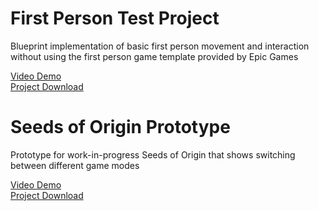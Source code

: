 # First Person Test Project
Blueprint implementation of basic first person movement and interaction without using the first person game template provided by Epic Games

[Video Demo](https://youtu.be/MfABYzvLA_U)\
[Project Download](https://drive.google.com/file/d/1g-SqA-gi7USJRWO9OORghSDoAJuUSQYf/view?usp=sharing)

# Seeds of Origin Prototype
Prototype for work-in-progress Seeds of Origin that shows switching between different game modes

[Video Demo](https://youtu.be/_jzXVXFHNDM)\
[Project Download](https://drive.google.com/file/d/1lTBwGkDBaJcwvpy3pIqh07pIzALlwRVC/view?usp=sharing)
